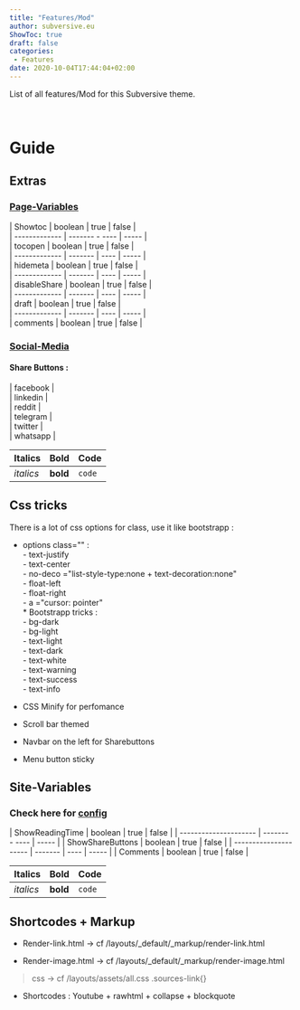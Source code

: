 ```yaml
---
title: "Features/Mod"
author: subversive.eu
ShowToc: true
draft: false
categories:
 - Features
date: 2020-10-04T17:44:04+02:00
---
```


List of all features/Mod for this Subversive theme.
<!--more-->​

# Guide

## Extras

### [Page-Variables](https://subversive-eu.github.io/hugo-subversive/posts/install/#page-variables)

| Showtoc       | boolean | true | false |  
| ------------- | ------- - ---- | ----- |  
| tocopen       | boolean | true | false |  
| ------------- | ------- | ---- | ----- |  
| hidemeta      | boolean | true | false |  
| ------------- | ------- | ---- | ----- |  
| disableShare  | boolean | true | false |  
| ------------- | ------- | ---- | ----- |  
| draft         | boolean | true | false |  
| ------------- | ------- | ---- | ----- |  
| comments      | boolean | true | false |  



### [Social-Media](https://subversive-eu.github.io/hugo-subversive/posts/utilisation/)

#### Share Buttons :

| facebook      |  
| linkedin      |  
| reddit        |  
| telegram      |  
| twitter       |  
| whatsapp      |  

| Italics   | Bold     | Code   |
| --------  | -------- | ------ |
| *italics* | **bold** | `code` |

## Css tricks

There is a lot of css options for class, use it like bootstrapp :

* options class="" :  
        - text-justify  
        - text-center  
        - no-deco ="list-style-type:none + text-decoration:none"  
        - float-left  
        - float-right  
        - a ="cursor: pointer"  
        * Bootstrapp tricks :  
        - bg-dark  
        - bg-light  
        - text-light  
        - text-dark  
        - text-white  
        - text-warning  
        - text-success  
        - text-info  

* CSS Minify for perfomance
* Scroll bar themed
* Navbar on the left for Sharebuttons
* Menu button sticky

## Site-Variables

### Check here for [config](https://subversive-eu.github.io/hugo-subversive/posts/install/#configyml)

| ShowReadingTime       | boolean | true | false |
| --------------------- | ------- - ---- | ----- |
| ShowShareButtons      | boolean | true | false |
| --------------------- | ------- | ---- | ----- |
| Comments              | boolean | true | false |


| Italics   | Bold     | Code   |
| --------  | -------- | ------ |
| *italics* | **bold** | `code` |

## Shortcodes + Markup

* Render-link.html -> cf /layouts/_default/_markup/render-link.html

* Render-image.html -> cf /layouts/_default/_markup/render-image.html  
> css -> cf /layouts/assets/all.css  .sources-link{}

* Shortcodes : Youtube + rawhtml + collapse + blockquote